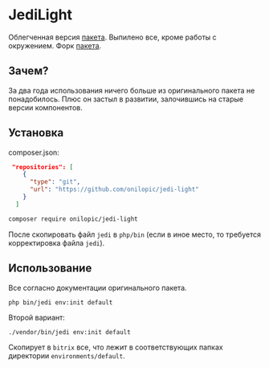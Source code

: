 # JediLight

Облегченная версия [пакета](https://github.com/notamedia/console-jedi). Выпилено все, кроме работы с окружением.
Форк [пакета](https://github.com/ProklUng/jedi-light). 

## Зачем?

За два года использования ничего больше из оригинального пакета не понадобилось. Плюс он застыл в развитии, залочившись на 
старые версии компонентов.

## Установка

composer.json:

```json
 "repositories": [
    {
      "type": "git",
      "url": "https://github.com/onilopic/jedi-light"
    }
  ]
```

```bash
composer require onilopic/jedi-light
```

После скопировать файл `jedi` в `php/bin` (если в иное место, то требуется корректировка файла `jedi`).

## Использование

Все согласно документации оригинального пакета.

`php bin/jedi env:init default`

Второй вариант:

`./vendor/bin/jedi env:init default`

Скопирует в `bitrix` все, что лежит в соответствующих папках директории `environments/default`.
